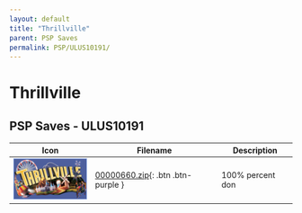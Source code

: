 ```yaml
---
layout: default
title: "Thrillville"
parent: PSP Saves
permalink: PSP/ULUS10191/
---
```

# Thrillville

## PSP Saves - ULUS10191

| Icon | Filename | Description |
|------|----------|-------------|
| ![Thrillville](ICON0.PNG) | [00000660.zip](00000660.zip){: .btn .btn-purple } | 100% percent don |
